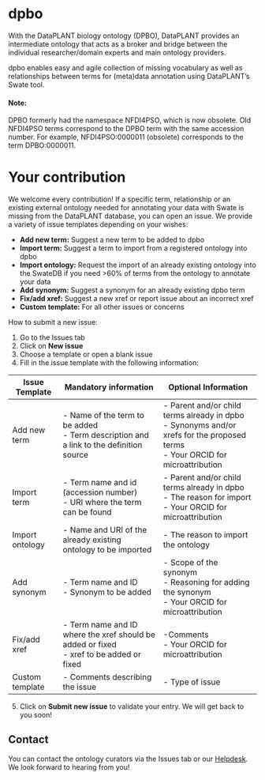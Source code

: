 # dpbo 

With the  DataPLANT biology ontology (DPBO), DataPLANT provides an intermediate ontology that acts as a broker and bridge between the individual researcher/domain experts and main ontology providers.  

dpbo enables easy and agile collection of missing vocabulary as well as relationships between terms for (meta)data annotation using DataPLANT’s Swate tool. 

#### Note: 
DPBO formerly had the namespace NFDI4PSO, which is now obsolete. Old NFDI4PSO terms correspond to the DPBO term with the same accession number. For example, NFDI4PSO:0000011 (obsolete) corresponds to the term DPBO:0000011.

# Your contribution

We welcome every contribution! If a specific term, relationship or an existing external ontology needed for annotating your data with Swate is missing from the DataPLANT database, you can open an issue. We provide a variety of issue templates depending on your wishes: 

- **Add new term:** Suggest a new term to be added to dpbo
- **Import term:** Suggest a term to import from a registered ontology into dpbo
- **Import ontology:** Request the import of an already existing ontology into the SwateDB if you need >60% of terms from the ontology to annotate your data 
- **Add synonym:** Suggest a synonym for an already existing dpbo term
- **Fix/add xref:** Suggest a new xref or report issue about an incorrect xref
- **Custom template:** For all other issues or concerns


How to submit a new issue:

1. Go to the Issues tab 
2. Click on **New issue** 
3. Choose a template or open a blank issue 
4. Fill in the issue template with the following information:

| **Issue Template** | **Mandatory information** | **Optional Information** |
| --- | --- | --- |
| Add new term | - Name of the term to be added<br/> - Term description and a link to the definition source | - Parent and/or child terms already in dpbo<br/> - Synonyms and/or xrefs for the proposed terms<br/> - Your ORCID for microattribution<br/> |
| Import term | - Term name and id (accession number)<br/>  - URI where the term can be found  | - Parent and/or child terms already in dpbo<br/>  - The reason for import<br/>  - Your ORCID for microattribution |
| Import ontology | - Name and URI of the already existing ontology to be imported | - The reason to import the ontology |
| Add synonym | - Term name and ID<br/> - Synonym to be added | - Scope of the synonym<br/> - Reasoning for adding the synonym<br/> - Your ORCID for microattribution |
| Fix/add xref | - Term name and ID where the xref should be added or fixed<br/> - xref to be added or fixed | -Comments<br/> - Your ORCID for microattribution |
| Custom template | - Comments describing the issue | - Type of issue |

5. Click on **Submit new issue** to validate your entry. We will get back to you soon!


## Contact  
You can contact the ontology curators via the Issues tab or our [Helpdesk](https://helpdesk.nfdi4plants.org/). We look forward to hearing from you!
